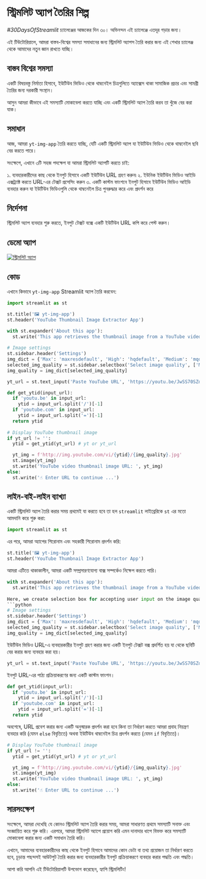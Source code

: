 # স্ট্রিমলিট অ্যাপ তৈরির শিল্প

*#30DaysOfStreamlit* চ্যালেঞ্জের আজকের দিন ৩০। অভিনন্দন এই চ্যালেঞ্জে এতদূর গড়ার জন্য।

এই টিউটোরিয়ালে, আমরা বাস্তব-বিশ্বের সমস্যা সমাধানের জন্য স্ট্রিমলিট অ্যাপস তৈরি করার জন্য এই শেখার চ্যালেঞ্জ থেকে আমাদের নতুন জ্ঞান রাখতে যাচ্ছি।

## বাস্তব বিশ্বের সমস্যা

একটি বিষয়বস্তু নির্মাতা হিসাবে, ইউটিউব  ভিডিও থেকে থাম্বনেইল চিত্রগুলিতে অ্যাক্সেস থাকা সামাজিক প্রচার এবং সামগ্রী তৈরির জন্য দরকারী সংস্থান।

আসুন আমরা কীভাবে এই সমস্যাটি মোকাবেলা করতে যাচ্ছি এবং একটি স্ট্রিমলিট অ্যাপ তৈরি করব তা খুঁজে বের করা যাক।

## সমাধান

আজ, আমরা `yt-img-app` তৈরি করতে যাচ্ছি, যেটি একটি স্ট্রিমলিট অ্যাপ যা ইউটিউব  ভিডিও থেকে থাম্বনেইল ছবি বের করতে পারে।

সংক্ষেপে, এখানে ৩টি সহজ পদক্ষেপ যা আমরা স্ট্রিমলিট অ্যাপটি করতে চাই:

১. ব্যবহারকারীদের কাছ থেকে ইনপুট হিসাবে একটি ইউটিউব URL গ্রহণ করুন৷
২. ইউনিক ইউটিউব ভিডিও আইডি এক্সট্র্যাক্ট করতে URL-এর টেক্সট প্রসেসিং করুন
৩. একটি কাস্টম ফাংশনে ইনপুট হিসাবে ইউটিউব ভিডিও আইডি ব্যবহার করুন যা ইউটিউব ভিডিওগুলি থেকে থাম্বনেইল চিত্র পুনরুদ্ধার করে এবং প্রদর্শন করে

## নির্দেশনা

স্ট্রিমলিট অ্যাপ ব্যবহার শুরু করতে, ইনপুট টেক্সট বক্সে একটি ইউটিউব URL কপি করে পেস্ট করুন।

## ডেমো অ্যাপ

[![স্ট্রিমলিট অ্যাপ](https://static.streamlit.io/badges/streamlit_badge_black_white.svg)](https://share.streamlit.io/dataprofessor/yt-img-app/)

## কোড
এখানে কিভাবে `yt-img-app` Streamlit অ্যাপ তৈরি করবেন:
```python
import streamlit as st

st.title('🖼️ yt-img-app')
st.header('YouTube Thumbnail Image Extractor App')

with st.expander('About this app'):
  st.write('This app retrieves the thumbnail image from a YouTube video.')
  
# Image settings
st.sidebar.header('Settings')
img_dict = {'Max': 'maxresdefault', 'High': 'hqdefault', 'Medium': 'mqdefault', 'Standard': 'sddefault'}
selected_img_quality = st.sidebar.selectbox('Select image quality', ['Max', 'High', 'Medium', 'Standard'])
img_quality = img_dict[selected_img_quality]

yt_url = st.text_input('Paste YouTube URL', 'https://youtu.be/JwSS70SZdyM')

def get_ytid(input_url):
  if 'youtu.be' in input_url:
    ytid = input_url.split('/')[-1]
  if 'youtube.com' in input_url:
    ytid = input_url.split('=')[-1]
  return ytid
    
# Display YouTube thumbnail image
if yt_url != '':
  ytid = get_ytid(yt_url) # yt or yt_url

  yt_img = f'http://img.youtube.com/vi/{ytid}/{img_quality}.jpg'
  st.image(yt_img)
  st.write('YouTube video thumbnail image URL: ', yt_img)
else:
  st.write('☝️ Enter URL to continue ...')
```

## লাইন-বাই-লাইন ব্যাখ্যা
একটি স্ট্রিমলিট অ্যাপ তৈরি করার সময় প্রথমেই যা করতে হবে তা হল `streamlit` লাইব্রেরিকে `st` এর মতো আমদানি করে শুরু করা:
```python
import streamlit as st
```

এর পরে, আমরা অ্যাপের শিরোনাম এবং সহকারী শিরোনাম প্রদর্শন করি:
```python
st.title('🖼️ yt-img-app')
st.header('YouTube Thumbnail Image Extractor App')
```
আমরা এটিতে থাকাকালীন, আমরা একটি সম্প্রসারণযোগ্য বাক্স সম্পর্কেও নিক্ষেপ করতে পারি।
```python
with st.expander('About this app'):
  st.write('This app retrieves the thumbnail image from a YouTube video.')
 
Here, we create selection box for accepting user input on the image quality to use.
```python
# Image settings
st.sidebar.header('Settings')
img_dict = {'Max': 'maxresdefault', 'High': 'hqdefault', 'Medium': 'mqdefault', 'Standard': 'sddefault'}
selected_img_quality = st.sidebar.selectbox('Select image quality', ['Max', 'High', 'Medium', 'Standard'])
img_quality = img_dict[selected_img_quality]
```

ইউটিউব ভিডিও URL-এ ব্যবহারকারীর ইনপুট গ্রহণ করার জন্য একটি ইনপুট টেক্সট বক্স প্রদর্শিত হয় যা থেকে ছবিটি বের করার জন্য ব্যবহার করা হয়।
```python
yt_url = st.text_input('Paste YouTube URL', 'https://youtu.be/JwSS70SZdyM')
```

ইনপুট URL-এর পাঠ্য প্রক্রিয়াকরণের জন্য একটি কাস্টম ফাংশন।
```python
def get_ytid(input_url):
  if 'youtu.be' in input_url:
    ytid = input_url.split('/')[-1]
  if 'youtube.com' in input_url:
    ytid = input_url.split('=')[-1]
  return ytid
```

অবশেষে, URL প্রবেশ করার জন্য একটি অনুস্মারক প্রদর্শন করা হবে কিনা তা নির্ধারণ করতে আমরা প্রবাহ নিয়ন্ত্রণ ব্যবহার করি (যেমন `else` বিবৃতিতে) অথবা ইউটিউব থাম্বনেইল চিত্র প্রদর্শন করতে (যেমন `if` বিবৃতিতে)।
```python
# Display YouTube thumbnail image
if yt_url != '':
  ytid = get_ytid(yt_url) # yt or yt_url

  yt_img = f'http://img.youtube.com/vi/{ytid}/{img_quality}.jpg'
  st.image(yt_img)
  st.write('YouTube video thumbnail image URL: ', yt_img)
else:
  st.write('☝️ Enter URL to continue ...')
```

## সারসংক্ষেপ

সংক্ষেপে, আমরা দেখেছি যে কোনও স্ট্রিমলিট অ্যাপ তৈরি করার সময়, আমরা সাধারণত প্রথমে সমস্যাটি সনাক্ত এবং সংজ্ঞায়িত করে শুরু করি। এরপরে, আমরা স্ট্রিমলিট অ্যাপে প্রয়োগ করি এমন দানাদার ধাপে বিভক্ত করে সমস্যাটি মোকাবেলা করার জন্য একটি সমাধান তৈরি করি।

এখানে, আমাদের ব্যবহারকারীদের কাছ থেকে ইনপুট হিসাবে আমাদের কোন ডেটা বা তথ্য প্রয়োজন তা নির্ধারণ করতে হবে, চূড়ান্ত পছন্দসই আউটপুট তৈরি করার জন্য ব্যবহারকারীর ইনপুট প্রক্রিয়াকরণে ব্যবহার করার পদ্ধতি এবং পদ্ধতি।

আশা করি আপনি এই টিউটোরিয়ালটি উপভোগ করেছেন, হ্যাপি স্ট্রিমলিটিং! 
